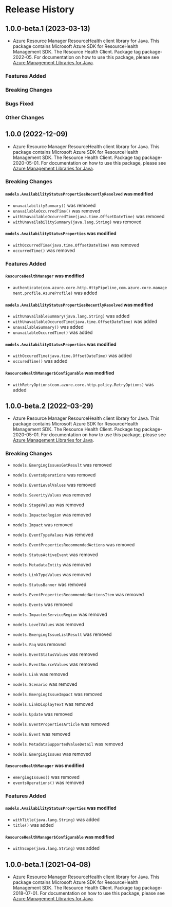 # Release History

## 1.0.0-beta.1 (2023-03-13)

- Azure Resource Manager ResourceHealth client library for Java. This package contains Microsoft Azure SDK for ResourceHealth Management SDK. The Resource Health Client. Package tag package-2022-05. For documentation on how to use this package, please see [Azure Management Libraries for Java](https://aka.ms/azsdk/java/mgmt).

### Features Added

### Breaking Changes

### Bugs Fixed

### Other Changes

## 1.0.0 (2022-12-09)

- Azure Resource Manager ResourceHealth client library for Java. This package contains Microsoft Azure SDK for ResourceHealth Management SDK. The Resource Health Client. Package tag package-2020-05-01. For documentation on how to use this package, please see [Azure Management Libraries for Java](https://aka.ms/azsdk/java/mgmt).

### Breaking Changes

#### `models.AvailabilityStatusPropertiesRecentlyResolved` was modified

* `unavailabilitySummary()` was removed
* `unavailableOccurredTime()` was removed
* `withUnavailableOccurredTime(java.time.OffsetDateTime)` was removed
* `withUnavailabilitySummary(java.lang.String)` was removed

#### `models.AvailabilityStatusProperties` was modified

* `withOccurredTime(java.time.OffsetDateTime)` was removed
* `occurredTime()` was removed

### Features Added

#### `ResourceHealthManager` was modified

* `authenticate(com.azure.core.http.HttpPipeline,com.azure.core.management.profile.AzureProfile)` was added

#### `models.AvailabilityStatusPropertiesRecentlyResolved` was modified

* `withUnavailableSummary(java.lang.String)` was added
* `withUnavailableOccuredTime(java.time.OffsetDateTime)` was added
* `unavailableSummary()` was added
* `unavailableOccuredTime()` was added

#### `models.AvailabilityStatusProperties` was modified

* `withOccuredTime(java.time.OffsetDateTime)` was added
* `occuredTime()` was added

#### `ResourceHealthManager$Configurable` was modified

* `withRetryOptions(com.azure.core.http.policy.RetryOptions)` was added

## 1.0.0-beta.2 (2022-03-29)

- Azure Resource Manager ResourceHealth client library for Java. This package contains Microsoft Azure SDK for ResourceHealth Management SDK. The Resource Health Client. Package tag package-2020-05-01. For documentation on how to use this package, please see [Azure Management Libraries for Java](https://aka.ms/azsdk/java/mgmt).

### Breaking Changes

* `models.EmergingIssuesGetResult` was removed

* `models.EventsOperations` was removed

* `models.EventLevelValues` was removed

* `models.SeverityValues` was removed

* `models.StageValues` was removed

* `models.ImpactedRegion` was removed

* `models.Impact` was removed

* `models.EventTypeValues` was removed

* `models.EventPropertiesRecommendedActions` was removed

* `models.StatusActiveEvent` was removed

* `models.MetadataEntity` was removed

* `models.LinkTypeValues` was removed

* `models.StatusBanner` was removed

* `models.EventPropertiesRecommendedActionsItem` was removed

* `models.Events` was removed

* `models.ImpactedServiceRegion` was removed

* `models.LevelValues` was removed

* `models.EmergingIssueListResult` was removed

* `models.Faq` was removed

* `models.EventStatusValues` was removed

* `models.EventSourceValues` was removed

* `models.Link` was removed

* `models.Scenario` was removed

* `models.EmergingIssueImpact` was removed

* `models.LinkDisplayText` was removed

* `models.Update` was removed

* `models.EventPropertiesArticle` was removed

* `models.Event` was removed

* `models.MetadataSupportedValueDetail` was removed

* `models.EmergingIssues` was removed

#### `ResourceHealthManager` was modified

* `emergingIssues()` was removed
* `eventsOperations()` was removed

### Features Added

#### `models.AvailabilityStatusProperties` was modified

* `withTitle(java.lang.String)` was added
* `title()` was added

#### `ResourceHealthManager$Configurable` was modified

* `withScope(java.lang.String)` was added

## 1.0.0-beta.1 (2021-04-08)

- Azure Resource Manager ResourceHealth client library for Java. This package contains Microsoft Azure SDK for ResourceHealth Management SDK. The Resource Health Client. Package tag package-2018-07-01. For documentation on how to use this package, please see [Azure Management Libraries for Java](https://aka.ms/azsdk/java/mgmt).
